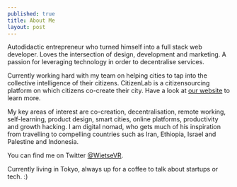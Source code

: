 ```yaml
---
published: true
title: About Me
layout: post
---
```

Autodidactic entrepreneur who turned himself into a full stack web developer. Loves the intersection of design, development and marketing. A passion for leveraging technology in order to decentralise services.

Currently working hard with my team on helping cities to tap into the collective intelligence of their citizens. CitizenLab is a citizensourcing platform on which citizens co-create their city. Have a look at [our website](http://citizenlab.co) to learn more.

My key areas of interest are co-creation, decentralisation, remote working, self-learning, product design, smart cities, online platforms, productivity and growth hacking. I am digital nomad, who gets much of his inspiration from travelling to compelling countries such as Iran, Ethiopia, Israel and Palestine and Indonesia.

You can find me on Twitter [@WietseVR](http://twitter.com/wietsevr). 

Currently living in Tokyo, always up for a coffee to talk about startups or tech. :)